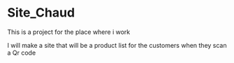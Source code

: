 # Site_Chaud

This is a project for the place where i work

I will make a site that will be a product list for the customers when they scan a Qr code
